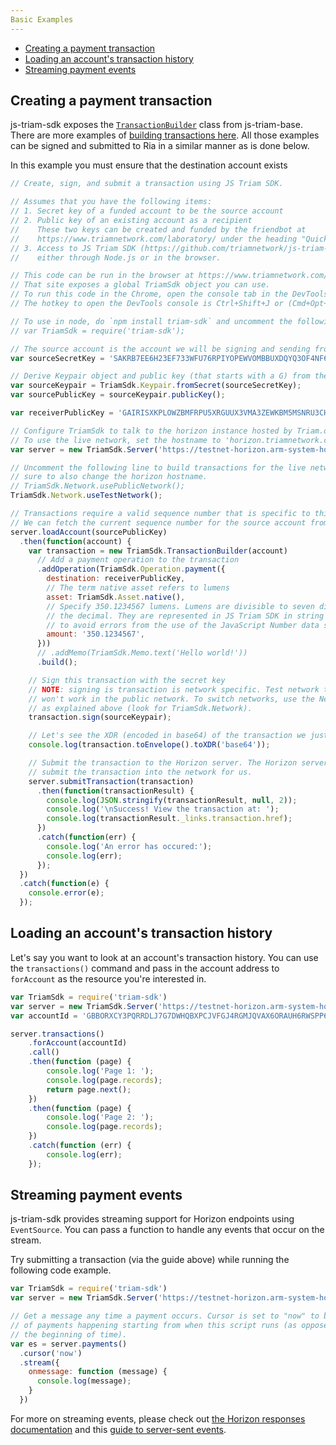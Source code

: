 ```yaml
---
Basic Examples
---
```


- [Creating a payment transaction](#creating-a-payment-transaction)
- [Loading an account's transaction history](#loading-an-accounts-transaction-history)
- [Streaming payment events](#streaming-payment-events)

## Creating a payment transaction

js-triam-sdk exposes the [`TransactionBuilder`](https://github.com/triamnetwork/js-triam-base/blob/master/src/transaction_builder.js) class from js-triam-base.  There are more examples of [building transactions here](#). All those examples can be signed and submitted to Ria in a similar manner as is done below.

In this example you must ensure that the destination account exists

```javascript
// Create, sign, and submit a transaction using JS Triam SDK.

// Assumes that you have the following items:
// 1. Secret key of a funded account to be the source account
// 2. Public key of an existing account as a recipient
//    These two keys can be created and funded by the friendbot at
//    https://www.triamnetwork.com/laboratory/ under the heading "Quick Start: Test Account"
// 3. Access to JS Triam SDK (https://github.com/triamnetwork/js-triam-sdk)
//    either through Node.js or in the browser.

// This code can be run in the browser at https://www.triamnetwork.com/laboratory/
// That site exposes a global TriamSdk object you can use.
// To run this code in the Chrome, open the console tab in the DevTools.
// The hotkey to open the DevTools console is Ctrl+Shift+J or (Cmd+Opt+J on Mac).

// To use in node, do `npm install triam-sdk` and uncomment the following line.
// var TriamSdk = require('triam-sdk');

// The source account is the account we will be signing and sending from.
var sourceSecretKey = 'SAKRB7EE6H23EF733WFU76RPIYOPEWVOMBBUXDQYQ3OF4NF6ZY6B6VLW';

// Derive Keypair object and public key (that starts with a G) from the secret
var sourceKeypair = TriamSdk.Keypair.fromSecret(sourceSecretKey);
var sourcePublicKey = sourceKeypair.publicKey();

var receiverPublicKey = 'GAIRISXKPLOWZBMFRPU5XRGUUX3VMA3ZEWKBM5MSNRU3CHV6P4PYZ74D';

// Configure TriamSdk to talk to the horizon instance hosted by Triam.org
// To use the live network, set the hostname to 'horizon.triamnetwork.com'
var server = new TriamSdk.Server('https://testnet-horizon.arm-system-holdings.com');

// Uncomment the following line to build transactions for the live network. Be
// sure to also change the horizon hostname.
// TriamSdk.Network.usePublicNetwork();
TriamSdk.Network.useTestNetwork();

// Transactions require a valid sequence number that is specific to this account.
// We can fetch the current sequence number for the source account from Horizon.
server.loadAccount(sourcePublicKey)
  .then(function(account) {
    var transaction = new TriamSdk.TransactionBuilder(account)
      // Add a payment operation to the transaction
      .addOperation(TriamSdk.Operation.payment({
        destination: receiverPublicKey,
        // The term native asset refers to lumens
        asset: TriamSdk.Asset.native(),
        // Specify 350.1234567 lumens. Lumens are divisible to seven digits past
        // the decimal. They are represented in JS Triam SDK in string format
        // to avoid errors from the use of the JavaScript Number data structure.
        amount: '350.1234567',
      }))
      // .addMemo(TriamSdk.Memo.text('Hello world!'))
      .build();

    // Sign this transaction with the secret key
    // NOTE: signing is transaction is network specific. Test network transactions
    // won't work in the public network. To switch networks, use the Network object
    // as explained above (look for TriamSdk.Network).
    transaction.sign(sourceKeypair);

    // Let's see the XDR (encoded in base64) of the transaction we just built
    console.log(transaction.toEnvelope().toXDR('base64'));

    // Submit the transaction to the Horizon server. The Horizon server will then
    // submit the transaction into the network for us.
    server.submitTransaction(transaction)
      .then(function(transactionResult) {
        console.log(JSON.stringify(transactionResult, null, 2));
        console.log('\nSuccess! View the transaction at: ');
        console.log(transactionResult._links.transaction.href);
      })
      .catch(function(err) {
        console.log('An error has occured:');
        console.log(err);
      });
  })
  .catch(function(e) {
    console.error(e);
  });
```

## Loading an account's transaction history

Let's say you want to look at an account's transaction history.  You can use the `transactions()` command and pass in the account address to `forAccount` as the resource you're interested in.

```javascript
var TriamSdk = require('triam-sdk')
var server = new TriamSdk.Server('https://testnet-horizon.arm-system-holdings.com');
var accountId = 'GBBORXCY3PQRRDLJ7G7DWHQBXPCJVFGJ4RGMJQVAX6ORAUH6RWSPP6FM';

server.transactions()
    .forAccount(accountId)
    .call()
    .then(function (page) {
        console.log('Page 1: ');
        console.log(page.records);
        return page.next();
    })
    .then(function (page) {
        console.log('Page 2: ');
        console.log(page.records);
    })
    .catch(function (err) {
        console.log(err);
    });
```

## Streaming payment events

js-triam-sdk provides streaming support for Horizon endpoints using `EventSource`.  You can pass a function to handle any events that occur on the stream.

Try submitting a transaction (via the guide above) while running the following code example.
```javascript
var TriamSdk = require('triam-sdk')
var server = new TriamSdk.Server('https://testnet-horizon.arm-system-holdings.com');

// Get a message any time a payment occurs. Cursor is set to "now" to be notified
// of payments happening starting from when this script runs (as opposed to from
// the beginning of time).
var es = server.payments()
  .cursor('now')
  .stream({
    onmessage: function (message) {
      console.log(message);
    }
  })
```

For more on streaming events, please check out [the Horizon responses documentation](#) and this [guide to server-sent events](https://developer.mozilla.org/en-US/docs/Web/API/Server-sent_events/Using_server-sent_events).
